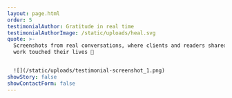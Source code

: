 ```yaml
---
layout: page.html
order: 5
testimonialAuthor: Gratitude in real time
testimonialAuthorImage: /static/uploads/heal.svg
quote: >-
  Screenshots from real conversations, where clients and readers shared how my
  work touched their lives 💌


  ![](/static/uploads/testimonial-screenshot_1.png)
showStory: false
showContactForm: false
---
```

